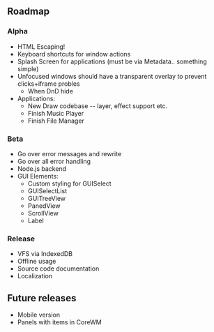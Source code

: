 
## Roadmap

### Alpha

* HTML Escaping!
* Keyboard shortcuts for window actions
* Splash Screen for applications (must be via Metadata.. something simple)
* Unfocused windows should have a transparent overlay to prevent clicks+iframe probles
  * When DnD hide
* Applications:
  * New Draw codebase -- layer, effect support etc.
  * Finish Music Player
  * Finish File Manager

### Beta

* Go over error messages and rewrite
* Go over all error handling
* Node.js backend
* GUI Elements:
  * Custom styling for GUISelect
  * GUISelectList
  * GUITreeView
  * PanedView
  * ScrollView
  * Label

### Release

* VFS via IndexedDB
* Offline usage
* Source code documentation
* Localization

## Future releases
* Mobile version
* Panels with items in CoreWM
